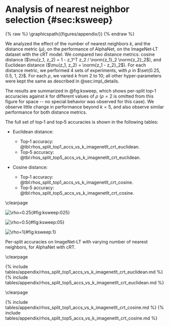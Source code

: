 # Analysis of nearest neighbor selection {#sec:ksweep}

{% raw %}
\graphicspath{{figures/appendix/}}
{% endraw %}

We analyzed the effect of the number of nearest neighbors $k$, and the
distance metric ($\mu$), on the performance of AlphaNet, on the
ImageNet‑LT dataset with the cRT model. We compared two distance
metrics: cosine distance ($\mu(z_1, z_2) = 1 - z_1^T z_2 / \norm{z_1}_2
\norm{z_2}_2$), and Euclidean distance ($\mu(z_1, z_2) = \norm{z_1 -
z_2}_2$). For each distance metric, we performed 4 sets of experiments,
with $\rho$ in $\set{0.25, 0.5, 1, 2}$. For each $\rho$, we varied $k$
from 2 to 10; all other hyper-parameters were kept the same as described
in @sec:impl_details.

The results are summarized in @fig:ksweep, which shows per-split top‑1
accuracies against $k$ for different values of $\rho$ ($\rho=2$ is
omitted from this figure for space -- no special behavior was observed
for this case). We observe little change in performance beyond $k=5$,
and also observe similar performance for both distance metrics.

The full set of top‑1 and top‑5 accuracies is shown in the following
tables:

* Euclidean distance:

  * Top‑1 accuracy:
    @tbl:rhos_split_top1_accs_vs_k_imagenetlt_crt_euclidean.
  * Top‑5 accuracy:
    @tbl:rhos_split_top5_accs_vs_k_imagenetlt_crt_euclidean.

* Cosine distance:

  * Top‑1 accuracy:
    @tbl:rhos_split_top1_accs_vs_k_imagenetlt_crt_cosine.
  * Top‑5 accuracy:
    @tbl:rhos_split_top5_accs_vs_k_imagenetlt_crt_cosine.

\clearpage

<div id="fig:ksweep">

![$\rho=0.25$](figures/appendix/euclidean_cosine_split_accs_vs_k_imagenetlt_crt_rho_025){#fig:ksweep:025}

![$\rho=0.5$](figures/appendix/euclidean_cosine_split_accs_vs_k_imagenetlt_crt_rho_05){#fig:ksweep:05}

![$\rho=1$](figures/appendix/euclidean_cosine_split_accs_vs_k_imagenetlt_crt_rho_1){#fig:ksweep:1}

Per-split accuracies on ImageNet‑LT with varying number of nearest
neighbors, for AlphaNet with cRT.

</div>

\clearpage

{% include tables/appendix/rhos_split_top1_accs_vs_k_imagenetlt_crt_euclidean.md %}
{% include tables/appendix/rhos_split_top5_accs_vs_k_imagenetlt_crt_euclidean.md %}

\clearpage

{% include tables/appendix/rhos_split_top1_accs_vs_k_imagenetlt_crt_cosine.md %}
{% include tables/appendix/rhos_split_top5_accs_vs_k_imagenetlt_crt_cosine.md %}
